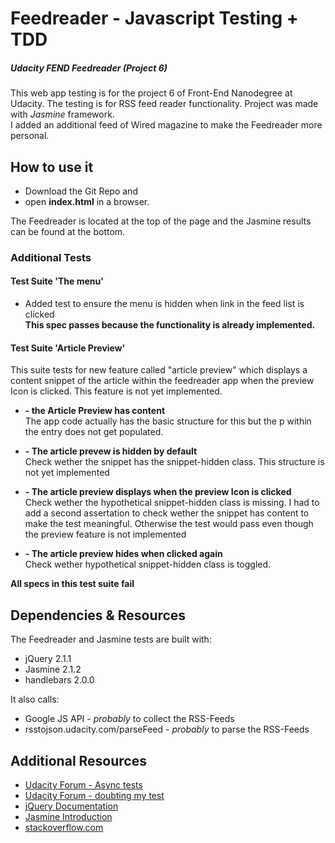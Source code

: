 # Feedreader - Javascript Testing + TDD
##### Udacity FEND Feedreader (Project 6)

This web app testing is for the project 6 of Front-End Nanodegree at Udacity. The testing is for RSS feed reader functionality. Project was made with *Jasmine* framework.<br>
I added an additional feed of Wired magazine to make the Feedreader more personal.


## How to use it
* Download the Git Repo and 
* open **index.html** in a browser.

The Feedreader is located at the top of the page and the Jasmine
results can be found at the bottom.


### Additional Tests
#### Test Suite 'The menu'
* Added test to ensure the menu is hidden when link in the feed list is clicked <br>
**This spec passes because the functionality is already implemented.**

#### Test Suite 'Article Preview'
This suite tests for new feature called "article preview" which
displays a content snippet of the article within the feedreader app
when the preview Icon is clicked. This feature is not yet implemented.

* **- the Article Preview has content**
<br>The app code actually has the basic structure for this but the p within the
entry does not get populated.

* **- The article prevew is hidden by default**
<br>Check wether the snippet has the snippet-hidden class. This structure is not yet implemented

* **- The article preview displays when the preview Icon is clicked**
<br> Check wether the hypothetical snippet-hidden class is missing. I had to add a second assertation to check wether the snippet has content to make the test meaningful. Otherwise the test would pass even though the preview feature is not implemented 

* **- The article preview hides when clicked again**
<br>Check wether hypothetical snippet-hidden class is toggled.

**All specs in this test suite fail**

## Dependencies & Resources
The Feedreader and Jasmine tests are built with:

* jQuery 2.1.1
* Jasmine 2.1.2
* handlebars 2.0.0

It also calls:

* Google JS API - _probably_ to collect the RSS-Feeds
* rsstojson.udacity.com/parseFeed - _probably_ to parse the RSS-Feeds


## Additional Resources 
* [Udacity Forum - Async tests](https://discussions.udacity.com/t/async-tests-why-the-second-done-call/40751/3)
* [Udacity Forum - doubting my test](https://discussions.udacity.com/t/testing-wether-the-menu-is-hidden-when-a-link-in-feedlist-is-clicked/46406)
* [jQuery Documentation](http://api.jquery.com)
* [Jasmine Introduction](http://jasmine.github.io/2.0/introduction.html)
* [stackoverflow.com](http://stackoverflow.com/)
